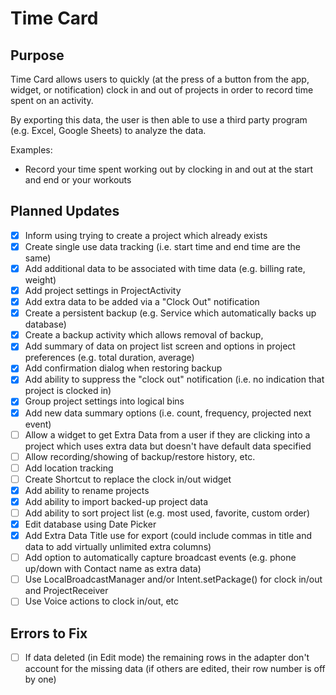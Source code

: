 # Time Card

## Purpose
Time Card allows users to quickly (at the press of a button from the app, widget, or notification) clock in and out of projects in order to record time spent on an activity.

By exporting this data, the user is then able to use a third party program (e.g. Excel, Google Sheets) to analyze the data.
 
Examples:
* Record your time spent working out by clocking in and out at the start and end or your workouts

## Planned Updates
- [x] Inform using trying to create a project which already exists
- [x] Create single use data tracking (i.e. start time and end time are the same)
- [x] Add additional data to be associated with time data (e.g. billing rate, weight)
- [x] Add project settings in ProjectActivity
- [x] Add extra data to be added via a "Clock Out" notification
- [x] Create a persistent backup (e.g. Service which automatically backs up database)
- [x] Create a backup activity which allows removal of backup,
- [x] Add summary of data on project list screen and options in project preferences (e.g. total duration, average)
- [x] Add confirmation dialog when restoring backup
- [x] Add ability to suppress the "clock out" notification (i.e. no indication that project is clocked in)
- [x] Group project settings into logical bins
- [x] Add new data summary options (i.e. count, frequency, projected next event)
- [ ] Allow a widget to get Extra Data from a user if they are clicking into a project which uses extra data but doesn't have default data specified
- [ ] Allow recording/showing of backup/restore history, etc.
- [ ] Add location tracking
- [ ] Create Shortcut to replace the clock in/out widget
- [x] Add ability to rename projects
- [x] Add ability to import backed-up project data
- [ ] Add ability to sort project list (e.g. most used, favorite, custom order)
- [x] Edit database using Date Picker
- [x] Add Extra Data Title use for export (could include commas in title and data to add virtually unlimited extra columns)
- [ ] Add option to automatically capture broadcast events (e.g. phone up/down with Contact name as extra data)
- [ ] Use LocalBroadcastManager and/or Intent.setPackage() for clock in/out and ProjectReceiver
- [ ] Use Voice actions to clock in/out, etc

## Errors to Fix
- [ ] If data deleted (in Edit mode) the remaining rows in the adapter don't account for the missing data (if others are edited, their row number is off by one)